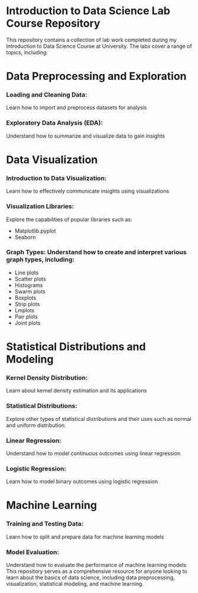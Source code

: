 # Introduction to Data Science Lab Course Repository
This repository contains a collection of lab work completed during my Introduction to Data Science Course at University. The labs cover a range of topics, including:

# Data Preprocessing and Exploration
### Loading and Cleaning Data:
Learn how to import and preprocess datasets for analysis
### Exploratory Data Analysis (EDA): 
Understand how to summarize and visualize data to gain insights
# Data Visualization
### Introduction to Data Visualization: 
Learn how to effectively communicate insights using visualizations
### Visualization Libraries: 
Explore the capabilities of popular libraries such as:
- Matplotlib.pyplot
- Seaborn
### Graph Types: Understand how to create and interpret various graph types, including:
* Line plots
* Scatter plots
* Histograms
* Swarm plots
* Boxplots
* Strip plots
* Lmplots
* Pair plots
* Joint plots
# Statistical Distributions and Modeling
### Kernel Density Distribution: 
Learn about kernel density estimation and its applications
### Statistical Distributions: 
Explore other types of statistical distributions and their uses such as normal and uniform distribution.
### Linear Regression: 
Understand how to model continuous outcomes using linear regression
### Logistic Regression: 
Learn how to model binary outcomes using logistic regression
# Machine Learning
### Training and Testing Data: 
Learn how to split and prepare data for machine learning models
### Model Evaluation: 
Understand how to evaluate the performance of machine learning models
This repository serves as a comprehensive resource for anyone looking to learn about the basics of data science, including data preprocessing, visualization, statistical modeling, and machine learning.
